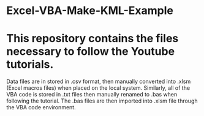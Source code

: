 # Excel-VBA-Make-KML-Example
# This repository contains the files necessary to follow the Youtube tutorials.
Data files are in stored in .csv format, then manually converted into .xlsm (Excel macros files)
when placed on the local system. Similarly, all of  the VBA code is stored in .txt files
then manually renamed to .bas when following the tutorial. The .bas files are then imported
into .xlsm file  through the VBA code  environment.

